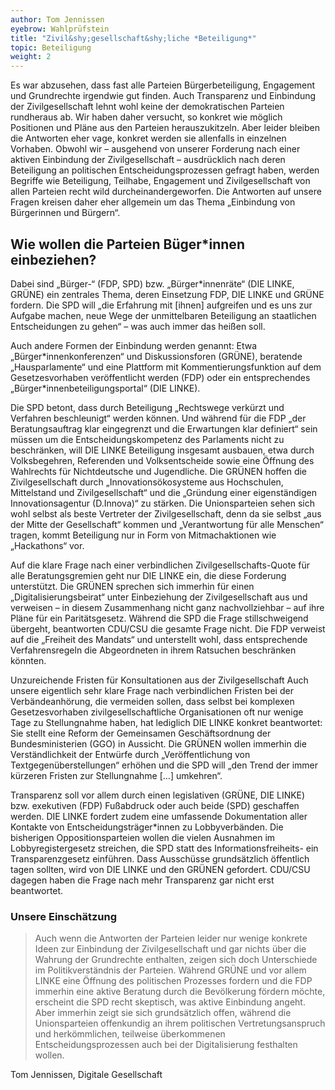 ```yaml
---
author: Tom Jennissen
eyebrow: Wahlprüfstein
title: "Zivil&shy;gesellschaft&shy;liche *Beteiligung*"
topic: Beteiligung
weight: 2
---
```


Es war abzusehen, dass fast alle Parteien Bürgerbeteiligung, Engagement und Grundrechte irgendwie gut finden. Auch Transparenz und Einbindung der Zivilgesellschaft lehnt wohl keine der demokratischen Parteien rundheraus ab. Wir haben daher versucht, so konkret wie möglich Positionen und Pläne aus den Parteien herauszukitzeln. Aber leider bleiben die Antworten eher vage, konkret werden sie allenfalls in einzelnen Vorhaben. Obwohl wir – ausgehend von unserer Forderung nach einer aktiven Einbindung der Zivilgesellschaft – ausdrücklich nach deren Beteiligung an politischen Entscheidungsprozessen gefragt haben, werden Begriffe wie Beteiligung, Teilhabe, Engagement und Zivilgesellschaft von allen Parteien recht wild durcheinandergeworfen. Die Antworten auf unsere Fragen kreisen daher eher allgemein um das Thema „Einbindung von Bürgerinnen und Bürgern“. 

## Wie wollen die Parteien Büger\*innen einbeziehen?

Dabei sind „Bürger-“ (FDP, SPD) bzw. „Bürger\*innenräte“ (DIE LINKE, GRÜNE) ein zentrales Thema, deren Einsetzung FDP, DIE LINKE und GRÜNE fordern. Die SPD will „die Erfahrung mit [ihnen] aufgreifen und es uns zur Aufgabe machen, neue Wege der unmittelbaren Beteiligung an staatlichen Entscheidungen zu gehen“ – was auch immer das heißen soll. 

Auch andere Formen der Einbindung werden genannt: Etwa „Bürger\*innenkonferenzen“ und Diskussionsforen (GRÜNE), beratende „Hausparlamente“ und eine Plattform mit Kommentierungsfunktion auf dem Gesetzesvorhaben veröffentlicht werden (FDP) oder ein entsprechendes „Bürger\*innenbeteiligungsportal“ (DIE LINKE). 

Die SPD betont, dass durch Beteiligung „Rechtswege verkürzt und Verfahren beschleunigt“ werden können. Und während für die FDP „der Beratungsauftrag klar eingegrenzt und die Erwartungen klar definiert“ sein müssen um die Entscheidungskompetenz des Parlaments nicht zu beschränken, will DIE LINKE Beteiligung insgesamt ausbauen, etwa durch Volksbegehren, Referenden und Volksentscheide sowie eine Öffnung des Wahlrechts für Nichtdeutsche und Jugendliche. Die GRÜNEN hoffen die Zivilgesellschaft durch „Innovationsökosysteme aus Hochschulen, Mittelstand und Zivilgesellschaft“ und die „Gründung einer eigenständigen Innovationsagentur (D.Innova)“ zu stärken. Die Unionsparteien sehen sich wohl selbst als beste Vertreter der Zivilgesellschaft, denn da sie selbst „aus der Mitte der Gesellschaft“ kommen und „Verantwortung für alle Menschen“ tragen, kommt Beteiligung nur in Form von Mitmachaktionen wie „Hackathons“ vor. 

Auf die klare Frage nach einer verbindlichen Zivilgesellschafts-Quote für alle Beratungsgremien geht nur DIE LINKE ein, die diese Forderung unterstützt. Die GRÜNEN sprechen sich immerhin für einen „Digitalisierungsbeirat“ unter Einbeziehung der Zivilgesellschaft aus und verweisen – in diesem Zusammenhang nicht ganz nachvollziehbar – auf ihre Pläne für ein Paritätsgesetz. Während die SPD die Frage stillschweigend übergeht, beantworten CDU/CSU die gesamte Frage nicht. Die FDP verweist auf die „Freiheit des Mandats“ und unterstellt wohl, dass entsprechende Verfahrensregeln die Abgeordneten in ihrem Ratsuchen beschränken könnten.

Unzureichende Fristen für Konsultationen aus der Zivilgesellschaft
Auch unsere eigentlich sehr klare Frage nach verbindlichen Fristen bei der Verbändeanhörung, die vermeiden sollen, dass selbst bei komplexen Gesetzesvorhaben zivilgesellschaftliche Organisationen oft nur wenige Tage zu Stellungnahme haben, hat lediglich DIE LINKE konkret beantwortet: Sie stellt eine Reform der Gemeinsamen Geschäftsordnung der Bundesministerien (GGO) in Aussicht. Die GRÜNEN wollen immerhin die Verständlichkeit der Entwürfe durch „Veröffentlichung von Textgegenüberstellungen“ erhöhen und die SPD will „den Trend der immer kürzeren Fristen zur Stellungnahme […] umkehren“.

Transparenz soll vor allem durch einen legislativen (GRÜNE, DIE LINKE) bzw. exekutiven (FDP) Fußabdruck oder auch beide (SPD) geschaffen werden. DIE LINKE fordert zudem eine umfassende Dokumentation aller Kontakte von Entscheidungsträger*innen zu Lobbyverbänden. Die bisherigen Oppositionsparteien wollen die vielen Ausnahmen im Lobbyregistergesetz streichen, die SPD statt des Informationsfreiheits- ein Transparenzgesetz einführen. Dass Ausschüsse grundsätzlich öffentlich tagen sollten, wird von DIE LINKE und den GRÜNEN gefordert. CDU/CSU dagegen haben die Frage nach mehr Transparenz gar nicht erst beantwortet. 

### Unsere Einschätzung

> Auch wenn die Antworten der Parteien leider nur wenige konkrete Ideen zur Einbindung der Zivilgesellschaft und gar nichts über die Wahrung der Grundrechte enthalten, zeigen sich doch Unterschiede im Politikverständnis der Parteien. Während GRÜNE und vor allem LINKE eine Öffnung des politischen Prozesses fordern und die FDP immerhin eine aktive Beratung durch die Bevölkerung fördern möchte, erscheint die SPD recht skeptisch, was aktive Einbindung angeht. Aber immerhin zeigt sie sich grundsätzlich offen, während die Unionsparteien offenkundig an ihrem politischen Vertretungsanspruch und herkömmlichen, teilweise überkommenen Entscheidungsprozessen auch bei der Digitalisierung festhalten wollen.

Tom Jennissen, Digitale Gesellschaft  
